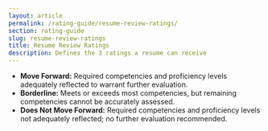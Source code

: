 ```yaml
---
layout: article
permalink: /rating-guide/resume-review-ratings/
section: rating-guide
slug: resume-review-ratings
title: Resume Review Ratings
description: Defines the 3 ratings a resume can receive
---
```


- **Move Forward:** Required competencies and proficiency levels adequately reflected to warrant further evaluation.
- **Borderline:** Meets or exceeds most competencies, but remaining competencies cannot be accurately assessed.
- **Does Not Move Forward:** Required competencies and proficiency levels not adequately reflected; no further evaluation recommended.
